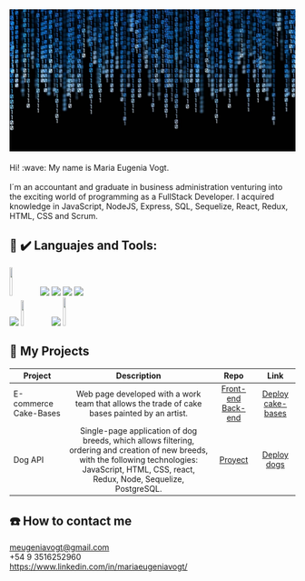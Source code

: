 <div align="center">
<img width="100%" height = "250px" src="front_img.jpg" alt="cover" />
</div>
<br/>
<div size='20px'> Hi! :wave: My name is Maria Eugenia Vogt. 
</div>
<br/>
I´m an accountant and graduate in business administration venturing into the exciting world of programming as a FullStack Developer. I acquired knowledge in JavaScript, NodeJS, Express, SQL, Sequelize, React, Redux, HTML, CSS and Scrum.

## :toolbox: :heavy_check_mark: Languajes and Tools:

<p>
  <code><img width="10%" height="50px" src="https://3con14.biz/js/_data/_config/js.png"></code>
<code><img width="10%" src="https://www.vectorlogo.zone/logos/postgresql/postgresql-ar21.svg"></code>
  <code><img width="10%" src="https://www.vectorlogo.zone/logos/sequelizejs/sequelizejs-ar21.svg"></code>
    <code><img width="10%" src="https://www.vectorlogo.zone/logos/nodejs/nodejs-ar21.svg"></code>
    <code><img width="10%" src="https://d1jnx9ba8s6j9r.cloudfront.net/blog/wp-content/uploads/2019/07/ScrumLogo-293x300.png"></code>
     <br />
  <code><img width="10%" src="https://www.vectorlogo.zone/logos/reactjs/reactjs-ar21.svg"></code>
 <code><img width="10%" height="45" src="https://cdn.worldvectorlogo.com/logos/redux.svg"></code>
  <code><img width="10%" src="https://www.vectorlogo.zone/logos/w3_html5/w3_html5-ar21.svg"></code>
 <code><img width="10%" height="50px" src="https://cdn.pixabay.com/photo/2017/08/05/11/16/logo-2582747_960_720.png"></code>
  <br />
</p>

## :pushpin: My Projects

| Project               |                                                                                              Description                                                                                               |                                                                                                 Repo                                                                                                 |                                                          Link                                                           |
| --------------------- | :----------------------------------------------------------------------------------------------------------------------------------------------------------------------------------------------------: | :--------------------------------------------------------------------------------------------------------------------------------------------------------------------------------------------------: | :---------------------------------------------------------------------------------------------------------------------: |
| E-commerce Cake-Bases |                                                     Web page developed with a work team that allows the trade of cake bases painted by an artist.                                                      | <a href="https://github.com/andrespjm/tyt-frontend" target="_blank" rel="noreferrer">Front-end</a> <a href="https://github.com/andrespjm/tyt-frontend" target="_blank" rel="noreferrer">Back-end</a> | <a href="https://github.com/andrespjm/tortas-y-torteras-backend" target="_blank" rel="noreferrer">Deploy cake-bases</a> |
| Dog API               | Single-page application of dog breeds, which allows filtering, ordering and creation of new breeds, with the following technologies: JavaScript, HTML, CSS, react, Redux, Node, Sequelize, PostgreSQL. |                                                       <a href="https://github.com/MEugeV/PIDogs" target="_blank" rel="noreferrer">Proyect</a>                                                        |               <a href="https://pih-dogs.vercel.app/home" target="_blank" rel="noreferrer">Deploy dogs</a>               |

## :telephone: How to contact me

meugeniavogt@gmail.com<br />
+54 9 3516252960<br />
https://www.linkedin.com/in/mariaeugeniavogt/
